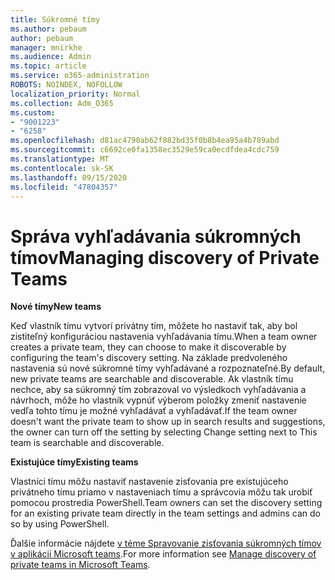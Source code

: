 ```yaml
---
title: Súkromné tímy
ms.author: pebaum
author: pebaum
manager: mnirkhe
ms.audience: Admin
ms.topic: article
ms.service: o365-administration
ROBOTS: NOINDEX, NOFOLLOW
localization_priority: Normal
ms.collection: Adm_O365
ms.custom:
- "9001223"
- "6258"
ms.openlocfilehash: d81ac4790ab62f882bd35f0b8b4ea95a4b789abd
ms.sourcegitcommit: c6692ce0fa1358ec3529e59ca0ecdfdea4cdc759
ms.translationtype: MT
ms.contentlocale: sk-SK
ms.lasthandoff: 09/15/2020
ms.locfileid: "47804357"
---
```

# <a name="managing-discovery-of-private-teams"></a><span data-ttu-id="80666-102">Správa vyhľadávania súkromných tímov</span><span class="sxs-lookup"><span data-stu-id="80666-102">Managing discovery of Private Teams</span></span>

<span data-ttu-id="80666-103">**Nové tímy**</span><span class="sxs-lookup"><span data-stu-id="80666-103">**New teams**</span></span>

<span data-ttu-id="80666-104">Keď vlastník tímu vytvorí privátny tím, môžete ho nastaviť tak, aby bol zistiteľný konfiguráciou nastavenia vyhľadávania tímu.</span><span class="sxs-lookup"><span data-stu-id="80666-104">When a team owner creates a private team, they can choose to make it discoverable by configuring the team's discovery setting.</span></span> <span data-ttu-id="80666-105">Na základe predvoleného nastavenia sú nové súkromné tímy vyhľadávané a rozpoznateľné.</span><span class="sxs-lookup"><span data-stu-id="80666-105">By default, new private teams are searchable and discoverable.</span></span> <span data-ttu-id="80666-106">Ak vlastník tímu nechce, aby sa súkromný tím zobrazoval vo výsledkoch vyhľadávania a návrhoch, môže ho vlastník vypnúť výberom položky zmeniť nastavenie vedľa tohto tímu je možné vyhľadávať a vyhľadávať.</span><span class="sxs-lookup"><span data-stu-id="80666-106">If the team owner doesn't want the private team to show up in search results and suggestions, the owner can turn off the setting by selecting Change setting next to This team is searchable and discoverable.</span></span>  

<span data-ttu-id="80666-107">**Existujúce tímy**</span><span class="sxs-lookup"><span data-stu-id="80666-107">**Existing teams**</span></span>

<span data-ttu-id="80666-108">Vlastníci tímu môžu nastaviť nastavenie zisťovania pre existujúceho privátneho tímu priamo v nastaveniach tímu a správcovia môžu tak urobiť pomocou prostredia PowerShell.</span><span class="sxs-lookup"><span data-stu-id="80666-108">Team owners can set the discovery setting for an existing private team directly in the team settings and admins can do so by using PowerShell.</span></span>  

<span data-ttu-id="80666-109">Ďalšie informácie nájdete  [v téme Spravovanie zisťovania súkromných tímov v aplikácii Microsoft teams](https://docs.microsoft.com/microsoftteams/manage-discovery-of-private-teams).</span><span class="sxs-lookup"><span data-stu-id="80666-109">For more information see  [Manage discovery of private teams in Microsoft Teams](https://docs.microsoft.com/microsoftteams/manage-discovery-of-private-teams).</span></span>
